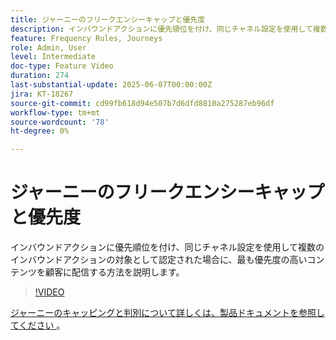 ```yaml
---
title: ジャーニーのフリークエンシーキャップと優先度
description: インバウンドアクションに優先順位を付け、同じチャネル設定を使用して複数のインバウンドアクションの対象として認定された場合に、最も優先度の高いコンテンツを顧客に配信する方法を説明します。
feature: Frequency Rules, Journeys
role: Admin, User
level: Intermediate
doc-type: Feature Video
duration: 274
last-substantial-update: 2025-06-07T00:00:00Z
jira: KT-18267
source-git-commit: cd99fb618d94e507b7d6dfd8810a275287eb96df
workflow-type: tm+mt
source-wordcount: '78'
ht-degree: 0%

---
```



# ジャーニーのフリークエンシーキャップと優先度

インバウンドアクションに優先順位を付け、同じチャネル設定を使用して複数のインバウンドアクションの対象として認定された場合に、最も優先度の高いコンテンツを顧客に配信する方法を説明します。

>[!VIDEO](https://video.tv.adobe.com/v/3447613/?learn=on&enablevpops&captions=jpn)

[ジャーニーのキャッピングと判別について詳しくは、製品ドキュメントを参照してください ](https://experienceleague.adobe.com/ja/docs/journey-optimizer/using/conflict-prioritization/capping-rules/journey-capping)。
